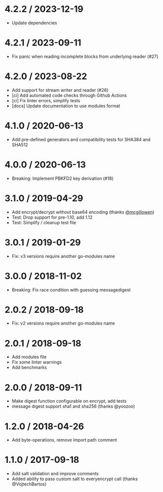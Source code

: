 # 4.2.2 / 2023-12-19

  * Update dependencies

# 4.2.1 / 2023-09-11

  * Fix panic when reading incomplete blocks from underlying reader (#27)

# 4.2.0 / 2023-08-22

  * Add support for stream writer and reader (#26)
  * [ci] Add automated code checks through Github Actions
  * [ci] Fix linter errors, simplify tests
  * [docs] Update documentation to use modules format

# 4.1.0 / 2020-06-13

  * Add pre-defined generators and compatibility tests for SHA384 and SHA512

# 4.0.0 / 2020-06-13

  * Breaking: Implement PBKFD2 key derivation (#18)

# 3.1.0 / 2019-04-29

  * Add encrypt/decrypt without base64 encoding (thanks [@mcgillowen](https://github.com/mcgillowen))
  * Test: Drop support for pre-1.10, add 1.12
  * Test: Simplify / cleanup test file

# 3.0.1 / 2019-01-29

  * Fix: v3 versions require another go-modules name

# 3.0.0 / 2018-11-02

  * Breaking: Fix race condition with guessing messagedigest

# 2.0.2 / 2018-09-18

  * Fix: v2 versions require another go-modules name

# 2.0.1 / 2018-09-18

  * Add modules file
  * Fix some linter warnings
  * Add benchmarks

# 2.0.0 / 2018-09-11

  * Make digest function configurable on encrypt, add tests
  * message digest support sha1 and sha256 (thanks @yoozoo)

# 1.2.0 / 2018-04-26

  * Add byte-operations, remove import path comment

# 1.1.0 / 2017-09-18

  * Add salt validation and improve comments
  * Added ability to pass custom salt to everyencrypt call (thanks @VojtechBartos)
